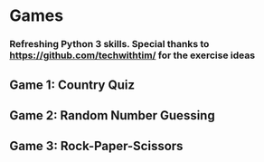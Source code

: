 # Games
### Refreshing Python 3 skills. Special thanks to https://github.com/techwithtim/ for the exercise ideas

## Game 1:  Country Quiz
## Game 2:  Random Number Guessing
## Game 3:  Rock-Paper-Scissors
